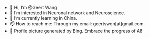 - 👋 Hi, I’m @Geert Wang
- 👀 I’m interested in Neuronal network and Neuroscience.
- 🌱 I’m currently learning in China.
- 📫 How to reach me: Through my email: geertswon[at]gmail.com.
- 🎇 Profile picture generated by Bing. Embrace the progress of AI!
<!---
G1NO3/G1NO3 is a ✨ special ✨ repository because its `README.md` (this file) appears on your GitHub profile.
You can click the Preview link to take a look at your changes.
--->
